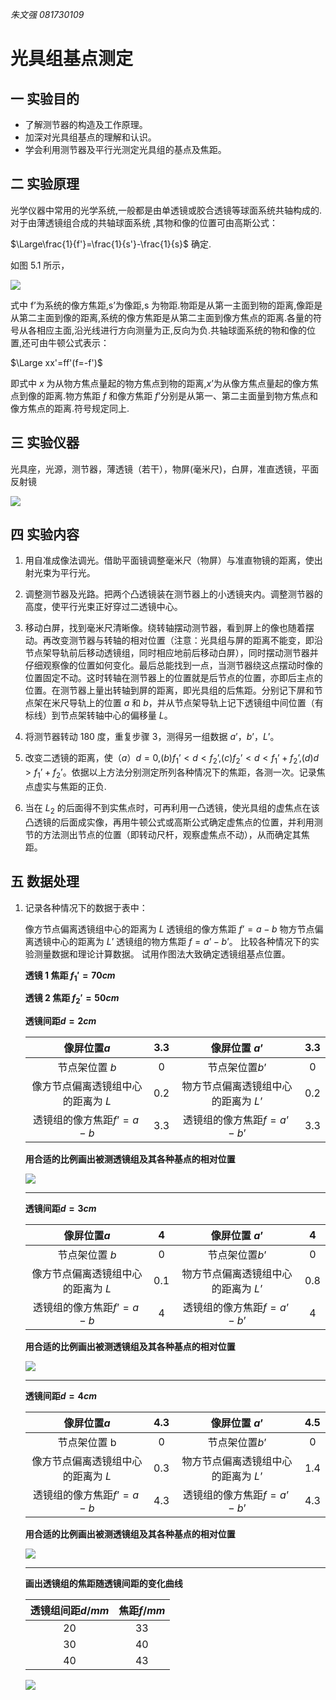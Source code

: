 *朱文强 081730109*

# 光具组基点测定
## 一 实验目的

- 了解测节器的构造及工作原理。
- 加深对光具组基点的理解和认识。
- 学会利用测节器及平行光测定光具组的基点及焦距。

## 二 实验原理


光学仪器中常用的光学系统,一般都是由单透镜或胶合透镜等球面系统共轴构成的.对于由薄透镜组合成的共轴球面系统 ,其物和像的位置可由高斯公式：

$\Large\frac{1}{f'}=\frac{1}{s'}-\frac{1}{s}$ 确定.

如图 5.1 所示，

![](1.png)

式中 f’为系统的像方焦距,s’为像距,s 为物距.物距是从第一主面到物的距离,像距是从第二主面到像的距离,系统的像方焦距是从第二主面到像方焦点的距离.各量的符号从各相应主面,沿光线进行方向测量为正,反向为负.共轴球面系统的物和像的位置,还可由牛顿公式表示：

$\Large xx'=ff'(f=-f')$

即式中 $x$ 为从物方焦点量起的物方焦点到物的距离,$x’$为从像方焦点量起的像方焦点到像的距离.物方焦距 $f$ 和像方焦距 $f’$分别是从第一、第二主面量到物方焦点和像方焦点的距离.符号规定同上.

## 三 实验仪器

光具座，光源，测节器，薄透镜（若干），物屏(毫米尺)，白屏，准直透镜，平面反射镜

![](2.png)

## 四 实验内容

1. 用自准成像法调光。借助平面镜调整毫米尺（物屏）与准直物镜的距离，使出射光束为平行光。


2. 调整测节器及光路。把两个凸透镜装在测节器上的小透镜夹内。调整测节器的高度，使平行光束正好穿过二透镜中心。


3. 移动白屏，找到毫米尺清晰像。绕转轴摆动测节器，看到屏上的像也随着摆动。再改变测节器与转轴的相对位置（注意：光具组与屏的距离不能变，即沿节点架导轨前后移动透镜组，同时相应地前后移动白屏），同时摆动测节器并仔细观察像的位置如何变化。最后总能找到一点，当测节器绕这点摆动时像的位置固定不动。这时转轴在测节器上的位置就是后节点的位置，亦即后主点的位置。在测节器上量出转轴到屏的距离，即光具组的后焦距。分别记下屏和节点架在米尺导轨上的位置 $a$ 和 $b$，并从节点架导轨上记下透镜组中间位置（有标线）到节点架转轴中心的偏移量 $L$。


4. 将测节器转动 $180$ 度，重复步骤 3，测得另一组数据 $a’$，$b’$，$L’$。


6. 改变二透镜的距离，使$（a）d=0$,$(b) f_1’<d< f_2’$,$(c) f_2’<d< f_1’+ f_2’$,$(d)d > f_1’+f_2’$。依据以上方法分别测定所列各种情况下的焦距，各测一次。记录焦点虚实与焦距的正负.


7. 当在 $L_2$ 的后面得不到实焦点时，可再利用一凸透镜，使光具组的虚焦点在该凸透镜的后面成实像，再用牛顿公式或高斯公式确定虚焦点的位置，并利用测节的方法测出节点的位置（即转动尺杆，观察虚焦点不动），从而确定其焦距。

<div style="page-break-after:always"></div>

## 五 数据处理

1. 记录各种情况下的数据于表中：
   
    像方节点偏离透镜组中心的距离为 $L$
    透镜组的像方焦距 $f’=a-b$
    物方节点偏离透镜中心的距离为 $L’$
    透镜组的物方焦距 $f=a’-b’$。
    比较各种情况下的实验测量数据和理论计算数据。
    试用作图法大致确定透镜组基点位置。
   
    **透镜 1 焦距 $f_1' =    70    cm$**

    **透镜 2 焦距 $f_2' =   50     cm$**

    **透镜间距$d =        2       cm$**


    |            像屏位置$a$             | $3.3$ |            像屏位置 $a’$            | $3.3$ |
    | :--------------------------------: | :---: | :---------------------------------: | :---: |
    |           节点架位置 $b$           |  $0$  |           节点架位置$b’$            |  $0$  |
    | 像方节点偏离透镜组中心的距离为 $L$ | $0.2$ | 物方节点偏离透镜组中心的距离为 $L’$ | $0.2$ |
    |      透镜组的像方焦距$f’=a-b$      | $3.3$ |      透镜组的像方焦距$f=a’-b’$      | $3.3$ |

    **用合适的比例画出被测透镜组及其各种基点的相对位置**

    ![](plot1.png)

    ---

    **透镜间距$d =        3       cm$**


    |            像屏位置$a$             |  $4$  |            像屏位置 $a’$            |  $4$  |
    | :--------------------------------: | :---: | :---------------------------------: | :---: |
    |           节点架位置 $b$           |  $0$  |           节点架位置$b’$            |  $0$  |
    | 像方节点偏离透镜组中心的距离为 $L$ | $0.1$ | 物方节点偏离透镜组中心的距离为 $L’$ | $0.8$ |
    |      透镜组的像方焦距$f’=a-b$      |  $4$  |      透镜组的像方焦距$f=a’-b’$      |  $4$  |

    **用合适的比例画出被测透镜组及其各种基点的相对位置**

    ![](plot2.png)

    ---

    **透镜间距$d =       4        cm$**


    |            像屏位置$a$             | $4.3$ |            像屏位置 $a’$            | $4.5$ |
    | :--------------------------------: | :---: | :---------------------------------: | :---: |
    |            节点架位置 b            |  $0$  |           节点架位置$b’$            |  $0$  |
    | 像方节点偏离透镜组中心的距离为 $L$ | $0.3$ | 物方节点偏离透镜组中心的距离为 $L’$ | $1.4$ |
    |      透镜组的像方焦距$f’=a-b$      | $4.3$ |      透镜组的像方焦距$f=a’-b’$      | $4.3$ |

    **用合适的比例画出被测透镜组及其各种基点的相对位置**

    ![](plot3.png)

    ---


   **画出透镜组的焦距随透镜间距的变化曲线**

   | 透镜组间距$d/mm$ | 焦距$f/mm$ |
   | :--------------: | :--------: |
   |        20        |     33     |
   |        30        |     40     |
   |        40        |     43     |

    ![](plot4.png)

